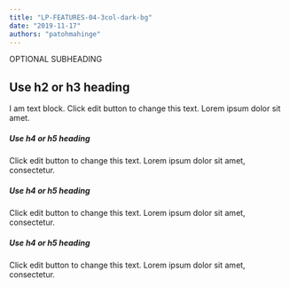 ```yaml
---
title: "LP-FEATURES-04-3col-dark-bg"
date: "2019-11-17"
authors: "patohmahinge"
---
```


OPTIONAL SUBHEADING

## Use h2 or h3 heading

I am text block. Click edit button to change this text. Lorem ipsum dolor sit amet.

##### Use h4 or h5 heading

Click edit button to change this text. Lorem ipsum dolor sit amet, consectetur.

##### Use h4 or h5 heading

Click edit button to change this text. Lorem ipsum dolor sit amet, consectetur.

##### Use h4 or h5 heading

Click edit button to change this text. Lorem ipsum dolor sit amet, consectetur.
